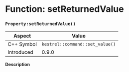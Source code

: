 
# Function: setReturnedValue
### `Property:setReturnedValue()`

| Aspect | Value |
| --- | --- |
| C++ Symbol | `kestrel::command::set_value()` |
| Introduced | 0.9.0 |

**Description**


